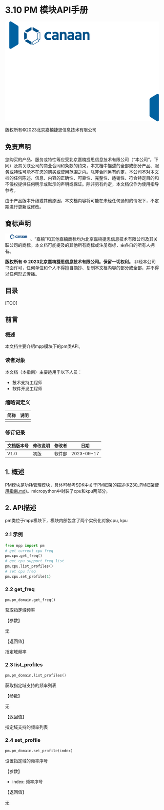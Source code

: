 # 3.10 PM 模块API手册

![cover](../images/canaan-cover.png)

版权所有©2023北京嘉楠捷思信息技术有限公司

<div style="page-break-after:always"></div>

## 免责声明

您购买的产品、服务或特性等应受北京嘉楠捷思信息技术有限公司（“本公司”，下同）及其关联公司的商业合同和条款的约束，本文档中描述的全部或部分产品、服务或特性可能不在您的购买或使用范围之内。除非合同另有约定，本公司不对本文档的任何陈述、信息、内容的正确性、可靠性、完整性、适销性、符合特定目的和不侵权提供任何明示或默示的声明或保证。除非另有约定，本文档仅作为使用指导参考。

由于产品版本升级或其他原因，本文档内容将可能在未经任何通知的情况下，不定期进行更新或修改。

## 商标声明

![logo](../images/logo.png)、“嘉楠”和其他嘉楠商标均为北京嘉楠捷思信息技术有限公司及其关联公司的商标。本文档可能提及的其他所有商标或注册商标，由各自的所有人拥有。

**版权所有 © 2023北京嘉楠捷思信息技术有限公司。保留一切权利。**
非经本公司书面许可，任何单位和个人不得擅自摘抄、复制本文档内容的部分或全部，并不得以任何形式传播。

<div style="page-break-after:always"></div>

## 目录

[TOC]

## 前言

### 概述

本文档主要介绍mpp模块下的pm类API。

### 读者对象

本文档（本指南）主要适用于以下人员：

- 技术支持工程师
- 软件开发工程师

### 缩略词定义

| 简称 | 说明 |
| ---- | ---- |
|    |    |

### 修订记录

| 文档版本号 | 修改说明 | 修改者     | 日期       |
| ---------- | -------- | ---------- | ---------- |
| V1.0       | 初版     | 软件部      | 2023-09-17 |

## 1. 概述

PM模块是功耗管理模块，具体可参考SDK中关于PM框架的描述([K230_PM框架使用指南.md](https://github.com/kendryte/k230_docs/blob/main/zh/01_software/board/mpp/K230_PM%E6%A1%86%E6%9E%B6%E4%BD%BF%E7%94%A8%E6%8C%87%E5%8D%97.md))。micropython中封装了cpu和kpu两部分。

## 2. API描述

pm类位于mpp模块下，模块内部包含了两个实例化对象cpu, kpu

### 2.1 示例

```python
from mpp import pm
# get current cpu freq
pm.cpu.get_freq()
# get cpu support freq list
pm.cpu.list_profiles()
# set cpu freq
pm.cpu.set_profile(1)
```

### 2.2 get_freq

```python
pm.pm_domain.get_freq()
```

获取指定域频率

【参数】

无

【返回值】

指定域频率

### 2.3 list_profiles

```python
pm.pm_domain.list_profiles()
```

获取指定域支持的频率列表

【参数】

无

【返回值】

指定域支持的频率列表

### 2.4 set_profile

```python
pm.pm_domain.set_profile(index)
```

设置指定域的频率序号

【参数】

- index: 频率序号

【返回值】

无
